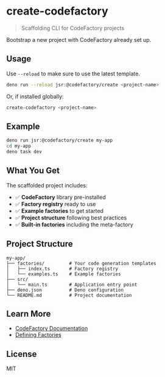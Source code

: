 # create-codefactory

> Scaffolding CLI for CodeFactory projects

Bootstrap a new project with CodeFactory already set up.

## Usage

Use `--reload` to make sure to use the latest template.

```bash
deno run --reload jsr:@codefactory/create <project-name>
```

Or, if installed globally:

```bash
create-codefactory <project-name>
```

## Example

```bash
deno run jsr:@codefactory/create my-app
cd my-app
deno task dev
```

## What You Get

The scaffolded project includes:

- ✅ **CodeFactory** library pre-installed
- ✅ **Factory registry** ready to use
- ✅ **Example factories** to get started
- ✅ **Project structure** following best practices
- ✅ **Built-in factories** including the meta-factory

## Project Structure

```
my-app/
├── factories/         # Your code generation templates
│   ├── index.ts       # Factory registry
│   └── examples.ts    # Example factories
├── src/
│   └── main.ts        # Application entry point
├── deno.json          # Deno configuration
└── README.md          # Project documentation
```

## Learn More

- [CodeFactory Documentation](https://github.com/atzufuki/codefactory)
- [Defining Factories](https://github.com/atzufuki/codefactory#defining-factories)

## License

MIT
